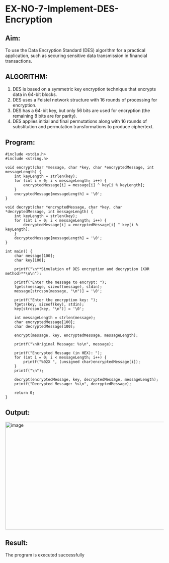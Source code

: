 # EX-NO-7-Implement-DES-Encryption

## Aim:

To use the Data Encryption Standard (DES) algorithm for a practical application, such as securing sensitive data transmission in financial transactions.

## ALGORITHM:

1. DES is based on a symmetric key encryption technique that encrypts data in 64-bit blocks.
2. DES uses a Feistel network structure with 16 rounds of processing for encryption.
3. DES has a 64-bit key, but only 56 bits are used for encryption (the remaining 8 bits are for parity).
4. DES applies initial and final permutations along with 16 rounds of substitution and permutation transformations to produce ciphertext.

## Program:
```
#include <stdio.h>
#include <string.h>

void encrypt(char *message, char *key, char *encryptedMessage, int messageLength) {
    int keyLength = strlen(key);
    for (int i = 0; i < messageLength; i++) {
        encryptedMessage[i] = message[i] ^ key[i % keyLength];
    }
    encryptedMessage[messageLength] = '\0';
}

void decrypt(char *encryptedMessage, char *key, char *decryptedMessage, int messageLength) {
    int keyLength = strlen(key);
    for (int i = 0; i < messageLength; i++) {
        decryptedMessage[i] = encryptedMessage[i] ^ key[i % keyLength];
    }
    decryptedMessage[messageLength] = '\0';
}

int main() {
    char message[100];
    char key[100];

    printf("\n**Simulation of DES encryption and decryption (XOR method)**\n\n");

    printf("Enter the message to encrypt: ");
    fgets(message, sizeof(message), stdin);
    message[strcspn(message, "\n")] = '\0';

    printf("Enter the encryption key: ");
    fgets(key, sizeof(key), stdin);
    key[strcspn(key, "\n")] = '\0';

    int messageLength = strlen(message);
    char encryptedMessage[100];
    char decryptedMessage[100];

    encrypt(message, key, encryptedMessage, messageLength);

    printf("\nOriginal Message: %s\n", message);

    printf("Encrypted Message (in HEX): ");
    for (int i = 0; i < messageLength; i++) {
        printf("%02X ", (unsigned char)encryptedMessage[i]);
    }
    printf("\n");

    decrypt(encryptedMessage, key, decryptedMessage, messageLength);
    printf("Decrypted Message: %s\n", decryptedMessage);

    return 0;
}
```




## Output:

<img width="812" height="341" alt="image" src="https://github.com/user-attachments/assets/757df4a2-fb8a-4776-8e10-880f0da9a66d" />


## Result:
  The program is executed successfully


